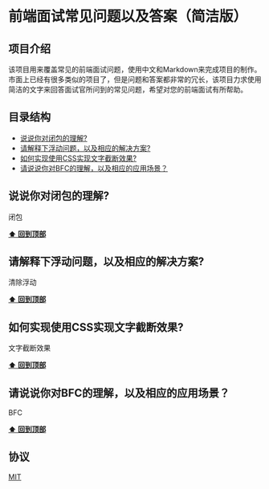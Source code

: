 # 前端面试常见问题以及答案（简洁版）

## 项目介绍
该项目用来覆盖常见的前端面试问题，使用中文和Markdown来完成项目的制作。市面上已经有很多类似的项目了，但是问题和答案都非常的冗长，该项目力求使用简洁的文字来回答面试官所问到的常见问题，希望对您的前端面试有所帮助。

## 目录结构
- [说说你对闭包的理解?](#说说你对闭包的理解)
- [请解释下浮动问题，以及相应的解决方案?](#请解释下浮动问题，以及相应的解决方案)
- [如何实现使用CSS实现文字截断效果?](#如何实现使用CSS实现文字截断效果)
- [请说说你对BFC的理解，以及相应的应用场景？](#请说说你对BFC的理解，以及相应的应用场景)

## 说说你对闭包的理解?
闭包

**[⬆ 回到顶部](#目录结构)**

## 请解释下浮动问题，以及相应的解决方案?
清除浮动

**[⬆ 回到顶部](#目录结构)**

## 如何实现使用CSS实现文字截断效果?
文字截断效果

**[⬆ 回到顶部](#目录结构)**

## 请说说你对BFC的理解，以及相应的应用场景？
BFC

**[⬆ 回到顶部](#目录结构)**

## 协议
[MIT](https://github.com/tjcchen/questions-and-answers/blob/main/LICENSE)